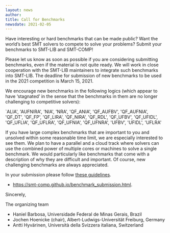 ```yaml
---
layout: news
author:
title: Call for Benchmarks
newsdate: 2021-02-05
---
```

Have interesting or hard benchmarks that can be made public? Want the world’s best SMT solvers to compete to solve your problems? Submit your benchmarks to SMT-LIB and SMT-COMP!

Please let us know as soon as possible if you are considering submitting benchmarks, even if the material is not quite ready. We will work in close cooperation with the SMT-LIB maintainers to integrate such benchmarks into SMT-LIB. The deadline for submission of new benchmarks to be used in the 2021 competition is March 15, 2021.

We encourage new benchmarks in the following logics (which appear to have ‘stagnated’ in the sense that the benchmarks in them are no longer challenging to competitive solvers):

`ALIA', 'AUFNIRA', 'NIA', 'NRA', 'QF_ANIA', 'QF_AUFBV', 'QF_AUFNIA', 'QF_DT', 'QF_FP', 'QF_LIRA', 'QF_NIRA', 'QF_RDL', 'QF_UFBV', 'QF_UFIDL', 'QF_UFLIA', 'QF_UFLRA', 'QF_UFNIA', 'QF_UFNRA', 'UFBV', 'UFIDL', 'UFLRA'

If you have large complex benchmarks that are important to you and unsolved within some reasonable time limit, we are especially interested to see them. We plan to have a parallel and a cloud track where solvers can use the combined power of multiple cores or machines to solve a single benchmark.  We would particularly like benchmarks that come with a description of why they are difficult and important.  Of course, new challenging benchmarks are always appreciated.

In your submission please follow [these guidelines](/benchmark_submission.html).
* <https://smt-comp.github.io/benchmark_submission.html>.

Sincerely,

The organizing team

* Haniel Barbosa, Universidade Federal de Minas Gerais, Brazil
* Jochen Hoenicke (chair), Albert-Ludwigs-Universität Freiburg, Germany
* Antti Hyvärinen, Università della Svizzera italiana, Switzerland
